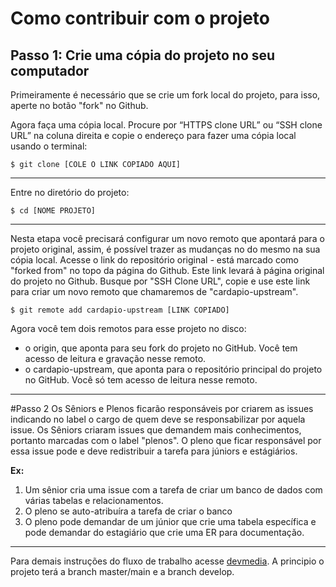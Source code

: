 # **Como contribuir com o projeto**

## **Passo 1: Crie uma cópia do projeto no seu computador**
Primeiramente é necessário que se crie um fork local do projeto, para isso, aperte no botão "fork" no Github.

Agora faça uma cópia local. Procure por “HTTPS clone URL” ou “SSH clone URL” na coluna direita e copie o endereço para fazer uma cópia local usando o terminal:

```
$ git clone [COLE O LINK COPIADO AQUI]
```
---

Entre no diretório do projeto:

```
$ cd [NOME PROJETO]
```
---

Nesta etapa você precisará configurar um novo remoto que apontará para o projeto original, assim, é possível trazer as mudanças no do mesmo na sua cópia local. Acesse o link do repositório original - está marcado como "forked from" no topo da página do Github. Este link levará à página original do projeto no Github. Busque por "SSH Clone URL", copie e use este link para criar um novo remoto que chamaremos de "cardapio-upstream".

```
$ git remote add cardapio-upstream [LINK COPIADO]
```
Agora você tem dois remotos para esse projeto no disco:

- o origin, que aponta para seu fork do projeto no GitHub. Você tem acesso de leitura e gravação nesse remoto.
- o cardapio-upstream, que aponta para o repositório principal do projeto no GitHub. Você só tem acesso de leitura nesse remoto.
---

#Passo 2
Os Sêniors e Plenos ficarão responsáveis por criarem as issues indicando no label o cargo de quem deve se responsabilizar por aquela issue. Os Sêniors criaram issues que demandem mais conhecimentos, portanto marcadas com o label "plenos". O pleno que ficar responsável por essa issue pode e deve redistribuir a tarefa para júniors e estágiários.

**Ex:**
1. Um sênior cria uma issue com a tarefa de criar um banco de dados com várias tabelas e relacionamentos.
2. O pleno se auto-atribuíra a tarefa de criar o banco
3. O pleno pode demandar de um júnior que crie uma tabela específica e pode demandar do estagiário que crie uma ER para documentação.

---

Para demais instruções do fluxo de trabalho acesse [devmedia](https://dev.to/matheusgomes062/git-workflow-para-times-e-empresas-4dae). A principio o projeto terá a branch master/main e a branch develop.
